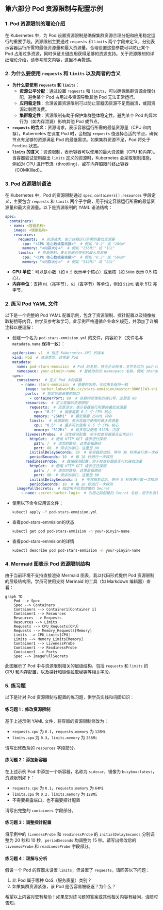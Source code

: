 ## 第六部分 Pod 资源限制与配置示例

### 1. Pod 资源限制的理论介绍
在 Kubernetes 中，为 Pod 设置资源限制是确保集群资源合理分配和应用稳定运行的重要手段。资源限制主要通过 `requests` 和 `limits` 两个字段来定义，分别表示容器运行所需的最低资源量和最大资源量。合理设置这些参数可以防止某个 Pod 占用过多资源，同时保证关键应用获得足够的资源支持。关于资源限制的详细理论介绍，请参考前文内容，这里不再赘述。

### 2. 为什么要使用 `requests` 和 `limits` 以及两者的含义
- **为什么要使用 `requests` 和 `limits`**：
  - **资源公平分配**：通过设置 `requests` 和 `limits`，可以确保集群资源合理分配，避免某个 Pod 占用过多资源导致其他 Pod 无法正常运行。
  - **应用稳定性**：合理设置资源限制可以防止容器因资源不足而崩溃，或因资源过剩而浪费。
  - **集群稳定性**：资源限制有助于保护集群整体稳定性，避免某个 Pod 的异常行为（如内存泄漏）影响其他 Pod 或节点。
- **`requests` 的含义**：资源请求，表示容器运行所需的最低资源量（CPU 和内存）。Kubernetes 在调度 Pod 时，会根据 `requests` 值选择合适的节点，确保节点有足够的资源满足 Pod 的最低需求。如果集群资源不足，Pod 将处于 `Pending` 状态。
- **`limits` 的含义**：资源限制，表示容器可以使用的最大资源量（CPU 和内存）。当容器尝试使用超出 `limits` 定义的资源时，Kubernetes 会采取限制措施，例如对 CPU 进行节流（throttling），或在内存超限时终止容器（OOMKilled）。


### 3. Pod 资源限制语法
在 Kubernetes 中，Pod 的资源限制通过 `spec.containers[].resources` 字段定义，主要包含 `requests` 和 `limits` 两个子字段，用于指定容器运行所需的最低资源量和最大资源量。以下是资源限制的 YAML 语法结构：

```yaml
spec:
  containers:
  - name: <容器名称>
    image: <镜像名称>
    resources:
      requests:  # 资源请求，表示容器运行所需的最低资源量
        cpu: "<CPU 核心数或毫核数>"  # 例如 "0.2" 或 "200m"
        memory: "<内存大小>"  # 例如 "256Mi" 或 "1Gi"
      limits:  # 资源限制，表示容器可使用的最大资源量
        cpu: "<CPU 核心数或毫核数>"  # 例如 "0.5" 或 "500m"
        memory: "<内存大小>"  # 例如 "512Mi" 或 "2Gi"
```

- **CPU 单位**：可以是小数（如 `0.5` 表示半个核心）或毫核（如 `500m` 表示 0.5 核心）。
- **内存单位**：支持 `Mi`（兆字节）、`Gi`（吉字节）等单位，例如 `512Mi` 表示 512 兆字节。


### 2. 练习 Pod YAML 文件
以下是一个完整的 Pod YAML 配置示例，包含了资源限制、探针配置以及镜像拉取秘钥等内容，供学员参考和学习。此示例严格遵循企业命名规范，并添加了详细注释以便理解：

- 创建一个名为 `pod-stars-emmision.yml` 的文件，内容如下（文件名与 `metadata.name` 保持一致）：

  ```yaml
  apiVersion: v1  # 指定 Kubernetes API 的版本
  kind: Pod  # 资源类型，这里是 Pod
  metadata:
    name: pod-stars-emmision  # Pod 的名称，符合企业标准，文件名应为 pod-stars-emmision.yml
    namespace: your-pinyin-name  # 替换为你的 Namespace 名称，例如 zhangwei
  spec:
    containers:  # 定义 Pod 中的容器
      - name: stars-emmision  # 容器的名称，与应用名保持一致
        image: harbor.labworlds.cc/stars-emmision/master:08061743-shiqi  # 替换为你的镜像标签
        ports:  # 指定容器暴露的端口
          - containerPort: 80  # 容器内部使用的端口号，这里是 80
        resources:  # 定义容器的资源限制
          requests:  # 资源请求，表示容器运行所需的最低资源量
            cpu: "0.2"  # 最低需要 0.2 个 CPU 核心
            memory: "256Mi"  # 最低需要 256Mi 内存
          limits:  # 资源限制，表示容器可使用的最大资源量
            cpu: "0.5"  # 最多可以使用 0.5 个 CPU 核心
            memory: "512Mi"  # 最多可以使用 512Mi 内存
        livenessProbe:  # 活性探测配置，用于检查容器是否正常运行
          httpGet:  # 使用 HTTP GET 请求进行探测
            path: /  # 请求的路径，这里是根路径
            port: 80  # 请求的端口，这里是 80
          initialDelaySeconds: 30  # 在容器启动后，等待 30 秒再进行第一次探测
          periodSeconds: 10  # 每 10 秒进行一次探测
        readinessProbe:  # 就绪探测配置，用于检查容器是否可以接收流量
          httpGet:  # 使用 HTTP GET 请求进行探测
            path: /  # 请求的路径，这里是根路径
            port: 80  # 请求的端口，这里是 80
          initialDelaySeconds: 5  # 在容器启动后，等待 5 秒再进行第一次探测
          periodSeconds: 10  # 每 10 秒进行一次探测
    imagePullSecrets:  # 指定用于拉取镜像的 Secret
      - name: secret-harbor-login  # 引用之前创建的 Secret 名称，用于私有镜像仓库登录
  ```

- 使用以下命令应用该文件：
  ```bash
  kubectl apply -f pod-stars-emmision.yml
  ```

- 查看pod-stars-emmision的状态
  ```bash
  kubectl get pod pod-stars-emmision -n your-pinyin-name
  ```

- 查看pod-stars-emmision的详情
  ```bash
  kubectl describe pod pod-stars-emmision -n your-pinyin-name
  ```

### 4. Mermaid 图表示 Pod 资源限制结构
由于当前环境不支持直接渲染 Mermaid 图表，我以代码形式提供 Pod 资源限制的层级结构图，学员可使用支持 Mermaid 的工具（如 Markdown 编辑器）查看：

```mermaid
graph TD
    Pod --> Spec
    Spec --> Containers
    Containers --> Container1[Container 1]
    Container1 --> Resources
    Resources --> Requests
    Resources --> Limits
    Requests --> CPU_Requests[CPU]
    Requests --> Memory_Requests[Memory]
    Limits --> CPU_Limits[CPU]
    Limits --> Memory_Limits[Memory]
    Container1 --> LivenessProbe
    Container1 --> ReadinessProbe
    Container1 --> Ports
    Spec --> ImagePullSecrets
```

此图展示了 Pod 中与资源限制相关的层级结构，包括 `requests` 和 `limits` 的 CPU 和内存配置，以及探针和镜像拉取秘钥等相关字段。

### 5. 练习题
以下是针对 Pod 资源限制与配置的练习题，供学员实践和巩固知识：

#### 练习题 1：修改资源限制
基于上述示例 YAML 文件，将容器的资源限制修改为：
- `requests.cpu` 为 `0.1`，`requests.memory` 为 `128Mi`
- `limits.cpu` 为 `0.3`，`limits.memory` 为 `256Mi`

请写出修改后的 `resources` 字段部分。

#### 练习题 2：添加新容器
在上述示例 Pod 中添加一个新容器，名称为 `sidecar`，镜像为 `busybox:latest`，资源限制如下：
- `requests.cpu` 为 `0.1`，`requests.memory` 为 `64Mi`
- `limits.cpu` 为 `0.2`，`limits.memory` 为 `128Mi`
- 不需要暴露端口，也不需要探针配置

请写出完整的 `containers` 字段部分。

#### 练习题 3：调整探针配置
将示例中的 `livenessProbe` 和 `readinessProbe` 的 `initialDelaySeconds` 分别调整为 20 秒和 10 秒，`periodSeconds` 均调整为 15 秒。请写出修改后的 `livenessProbe` 和 `readinessProbe` 字段部分。

#### 练习题 4：理解与分析
假设一个 Pod 的容器未设置 `limits`，但设置了 `requests`，请回答以下问题：
1. 此 Pod 属于哪种 QoS（服务质量）类别？
2. 如果集群资源紧张，该 Pod 是否容易被驱逐？为什么？

希望以上内容对您有帮助！如果您对练习题的答案或其他相关内容有疑问，请随时告知。
